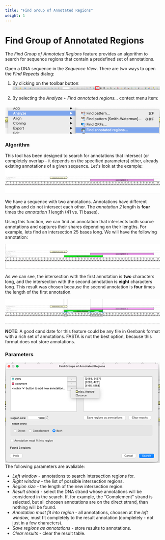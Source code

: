 ```yaml
---
title: "Find Group of Annotated Regions"
weight: 1
---
```



# Find Group of Annotated Regions

The _Find Group of Annotated Regions_ feature provides an algorithm to search for sequence regions that contain a predefined set of annotations.

Open a DNA sequence in the _Sequence View_. There are two ways to open the _Find Repeats_ dialog:

1.  By clicking on the toolbar button:
    ![](/images/65930692/96666131.png)

2.  By selecting the _Analyze ‣ Find annotated regions..._ context menu item:

### ![](/images/65930692/96666132.png)

### Algorithm

This tool has been designed to search for annotations that intersect (or completely overlap - it depends on the specified parameters) other, already existing annotations of a given sequence. Let's look at the example:![](/images/65930692/96666133.jpg)

We have a sequence with two annotations. Annotations have different lengths and do not intersect each other. The _annotation 2_ length is **four** times the _annotation 1_ length (41 vs. 11 bases).

Using this function, we can find an annotation that intersects both source annotations and captures their shares depending on their lengths. For example, lets find an intersection 25 bases long. We will have the following annotation:

![](/images/65930692/96666134.jpg)

As we can see, the intersection with the first annotation is **two** characters long, and the intersection with the second annotation is **eight** characters long. This result was chosen because the second annotation is **four** times the length of the first annotation.

![](/images/65930692/96666135.jpg)

**NOTE**: A good candidate for this feature could be any file in Genbank format with a rich set of annotations. FASTA is not the best option, because this format does not store annotations.

### Parameters



![](/images/65930692/96666136.png)The following parameters are avaliable:

*   _Left window_ - annotations to search intersection regions for.
*   _Right window_ - the list of possible intersection regions.
*   _Region size_ - the length of the new intersection region.
*   _Result strand_ - select the DNA strand whose annotations will be considered in the search. If, for example, the "Complement" strand is selected, but all choosen annotations are on the direct strand, than nothing will be found.
*   _Annotation must fit into region_ - all annotations, choosen at the _left window_, must fit completely to the result annotation (completely - not just in a few characters).
*   _Save regions as annotations_ \- store results to annotations.
*   _Clear results_ - clear the result table.
